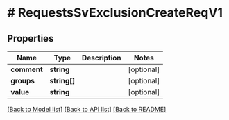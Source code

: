 # # RequestsSvExclusionCreateReqV1

## Properties

Name | Type | Description | Notes
------------ | ------------- | ------------- | -------------
**comment** | **string** |  | [optional]
**groups** | **string[]** |  | [optional]
**value** | **string** |  | [optional]

[[Back to Model list]](../../README.md#models) [[Back to API list]](../../README.md#endpoints) [[Back to README]](../../README.md)
